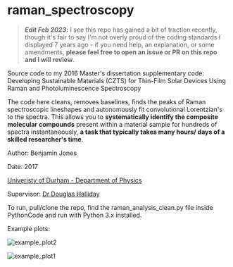 # raman_spectroscopy

> **_Edit Feb 2023_:**  I see this repo has gained a bit of traction recently, though it's fair to say I'm not overly proud of the coding standards I displayed 7 years ago - if you need help, an explanation, or some amendments, **please feel free to open an issue or PR on this repo and I will review**. 


Source code to my 2016 Master's dissertation supplementary code: Developing Sustainable Materials (CZTS) for Thin-Film Solar Devices Using Raman and Photoluminescence Spectroscopy

The code here cleans, removes baselines, finds the peaks of Raman spectroscopic lineshapes and autonomously fit convolutional Lorentzian's to the spectra. This allows you to **systematically identify the composite molecular compounds** present within a material sample for hundreds of spectra instantaneously, **a task that typically takes many hours/ days of a skilled researcher's time**. 

Author: Benjamin Jones

Date: 2017

[Univeristy of Durham - Department of Physics](https://www.dur.ac.uk/physics/)

Supervisor: [Dr Douglas Halliday](https://www.dur.ac.uk/physics/staff/profiles/?id=538)

To run, pull/clone the repo, find the raman_analysis_clean.py file inside PythonCode and run with Python 3.x installed. 

Example plots: 

![example_plot2](https://raw.githubusercontent.com/btjones-me/raman_spectroscopy/master/Raman%20Spectroscopy/ExamplePlots/figure_5.png)

![example_plot1](https://raw.githubusercontent.com/btjones-me/raman_spectroscopy/master/Raman%20Spectroscopy/ExamplePlots/averages488.png)
